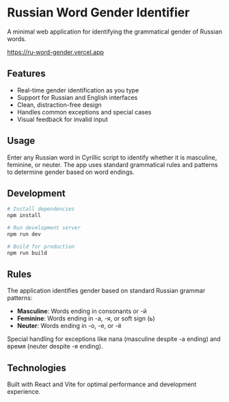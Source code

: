 # Russian Word Gender Identifier

A minimal web application for identifying the grammatical gender of Russian words.

https://ru-word-gender.vercel.app

## Features

- Real-time gender identification as you type
- Support for Russian and English interfaces
- Clean, distraction-free design
- Handles common exceptions and special cases
- Visual feedback for invalid input

## Usage

Enter any Russian word in Cyrillic script to identify whether it is masculine, feminine, or neuter. The app uses standard grammatical rules and patterns to determine gender based on word endings.

## Development

```bash
# Install dependencies
npm install

# Run development server
npm run dev

# Build for production
npm run build
```

## Rules

The application identifies gender based on standard Russian grammar patterns:

- **Masculine**: Words ending in consonants or -й
- **Feminine**: Words ending in -а, -я, or soft sign (ь)
- **Neuter**: Words ending in -о, -е, or -ё

Special handling for exceptions like папа (masculine despite -а ending) and время (neuter despite -я ending).

## Technologies

Built with React and Vite for optimal performance and development experience.
